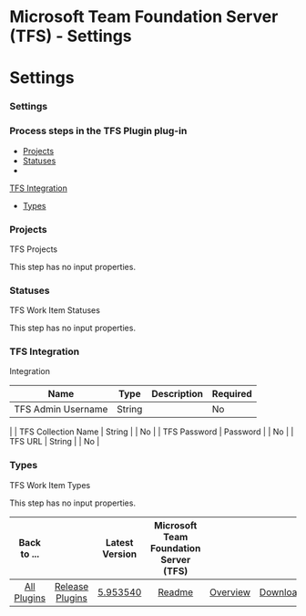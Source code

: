 
Microsoft Team Foundation Server (TFS) - Settings
=================================================

# Settings



### Settings




 



### Process steps in the TFS Plugin plug-in


* [Projects](#projects)
* [Statuses](#statuses)
* 
[TFS Integration](#tfs_integration)
* [Types](#types)




### Projects


TFS Projects


This step has no input 
properties.


### Statuses


TFS Work Item Statuses


This step has no input properties.


### TFS Integration



Integration




| Name | Type | Description | Required |
| --- | --- | --- | --- |
| TFS Admin Username | String |  | No
 |
| TFS Collection Name | String |  | No |
| TFS Password | Password |  | No |
| TFS URL | String |  | No |


### Types



TFS Work Item Types


This step has no input properties.





|Back to ...||Latest Version|Microsoft Team Foundation Server (TFS) |||
| :---: | :---: | :---: | :---: | :---: | :---: |
|[All Plugins](../../index.md)|[Release Plugins](../README.md)|[5.953540](https://raw.githubusercontent.com/UrbanCode/IBM-UCR-PLUGINS/main/files/ucr-plugin-tfs/ucr-plugin-tfs-5.953540.zip)|[Readme](README.md)|[Overview](overview.md)|[Downloads](downloads.md)|
